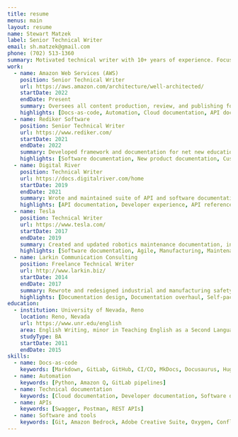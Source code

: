 ```yaml
---
title: resume
menus: main
layout: resume
name: Stewart Matzek
label: Senior Technical Writer
email: sh.matzek@gmail.com
phone: (702) 513-1360
summary: Motivated technical writer with 10+ years of experience. Focused on creating clear, user-friendly, and accessible documentation in docs-as-code and agile environments.
work:
  - name: Amazon Web Services (AWS)
    position: Senior Technical Writer
    url: https://aws.amazon.com/architecture/well-architected/
    startDate: 2022
    endDate: Present
    summary: Oversees all content production, review, and publishing for the AWS Well-Architected Framework, pillar guides, and lens whitepapers. Designed docs-as-code infrastructure for documentation writing and editing. Conducts market and SEO research, and generates high-level metrics reports.
    highlights: [Docs-as-code, Automation, Cloud documentation, API documentation, Process improvement]
  - name: Rediker Software
    position: Senior Technical Writer
    url: https://www.rediker.com/
    startDate: 2021
    endDate: 2022
    summary: Developed framework and documentation for net new education software from scratch. Distributed release notes and customer emails on new features, updates, and bug fixes. Evaluated and implemented customer feedback to enhance documentation readability and clarity.
    highlights: [Software documentation, New product documentation, Customer outreach, Release notes, Ticket management]
  - name: Digital River
    position: Technical Writer
    url: https://docs.digitalriver.com/home
    startDate: 2019
    endDate: 2021
    summary: Wrote and maintained suite of API and software documentation for an ecommerce product suite. Presented and implemented large-scale overhaul of developer experience for an API-first, headless ecommerce documentation site. Researched, applied, and migrated documentation into new docs system.
    highlights: [API documentation, Developer experience, API reference, UI design, Persona development]
  - name: Tesla
    position: Technical Writer
    url: https://www.tesla.com/
    startDate: 2017
    endDate: 2019
    summary: Created and updated robotics maintenance documentation, internal and external factory management software guides, and training presentations for a variety of audiences from line workers to managers.
    highlights: [Software documentation, Agile, Manufacturing, Maintenance]
  - name: Larkin Communication Consulting
    position: Freelance Technical Writer
    url: http://www.larkin.biz/
    startDate: 2014
    endDate: 2017
    summary: Rewrote and redesigned industrial and manufacturing safety manuals for clarity, concision, and improved safety language.
    highlights: [Documentation design, Documentation overhaul, Self-paced work, Fast turnaround]
education:
  - institution: University of Nevada, Reno
    location: Reno, Nevada
    url: https://www.unr.edu/english
    area: English Writing, minor in Teaching English as a Second Language
    studyType: BA
    startDate: 2011
    endDate: 2015
skills:
  - name: Docs-as-code
    keywords: [Markdown, GitLab, GitHub, CI/CD, MkDocs, Docusaurus, Hugo]
  - name: Automation
    keywords: [Python, Amazon Q, GitLab pipelines]
  - name: Technical documentation
    keywords: [Cloud documentation, Developer documentation, Software documentation, API documentation, Instructional documentation, Safety manuals, Engineering manuals, Document design, Blogs and marketing, Metrics reporting]
  - name: APIs
    keywords: [Swagger, Postman, REST APIs]
  - name: Software and tools
    keywords: [Git, Amazon Bedrock, Adobe Creative Suite, Oxygen, Confluence, Jira, MadCap Flare, HTML, CSS, XML]
---
```

